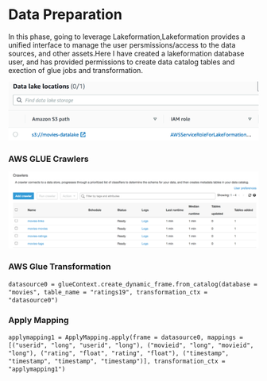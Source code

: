 # Data Preparation
In this phase, going to leverage Lakeformation,Lakeformation provides a unified interface to manage the user persmissions/access to the data sources, and other assets.Here I have created a lakeformation database user, and has provided permissions to create data catalog tables and exection of glue jobs and transformation.

![image](lfdatalocation.png)

### AWS GLUE Crawlers
![image](gluecrawlers.png)

### AWS Glue Transformation
```
datasource0 = glueContext.create_dynamic_frame.from_catalog(database = "movies", table_name = "ratings19", transformation_ctx = "datasource0")

```

### Apply Mapping

````
applymapping1 = ApplyMapping.apply(frame = datasource0, mappings = [("userid", "long", "userid", "long"), ("movieid", "long", "movieid", "long"), ("rating", "float", "rating", "float"), ("timestamp", "timestamp", "timestamp", "timestamp")], transformation_ctx = "applymapping1")
````

